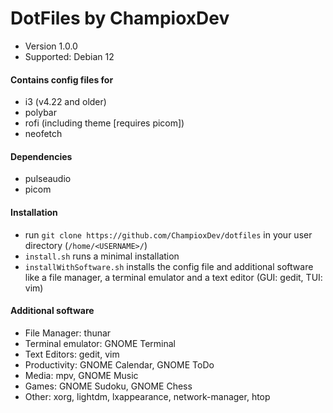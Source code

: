 # DotFiles by ChampioxDev
- Version 1.0.0
- Supported: Debian 12
#### Contains config files for
- i3 (v4.22 and older)
- polybar
- rofi (including theme [requires picom])
- neofetch
#### Dependencies
- pulseaudio
- picom
#### Installation
- run ```git clone https://github.com/ChampioxDev/dotfiles``` in your user directory (```/home/<USERNAME>/```)
- ```install.sh``` runs a minimal installation
- ```installWithSoftware.sh``` installs the config file and additional software like a file manager, a terminal emulator and a text editor (GUI: gedit, TUI: vim)
#### Additional software
- File Manager: thunar
- Terminal emulator: GNOME Terminal
- Text Editors: gedit, vim
- Productivity: GNOME Calendar, GNOME ToDo
- Media: mpv, GNOME Music
- Games: GNOME Sudoku, GNOME Chess
- Other: xorg, lightdm, lxappearance, network-manager, htop